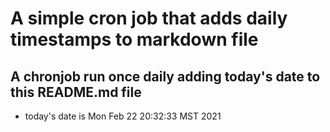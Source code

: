 A simple cron job that adds daily timestamps to markdown file
============================================================
## A chronjob run once daily adding today's date to this README.md file
* today's date is Mon Feb 22 20:32:33 MST 2021
